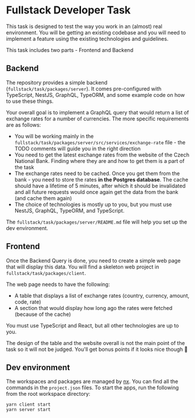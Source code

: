 # Fullstack Developer Task

This task is designed to test the way you work in an (almost) real environment. You will be getting an existing codebase and you will need to implement a feature using the existing technologies and guidelines.

This task includes two parts - Frontend and Backend

## Backend

The repository provides a simple backend (`fullstack/task/packages/server`). It comes pre-configured with TypeScript, NestJS, GraphQL, TypeORM, and some example code on how to use these things.

Your overall goal is to implement a GraphQL query that would return a list of exchange rates for a number of currencies. The more specific requirements are as follows:

- You will be working mainly in the `fullstack/task/packages/server/src/services/exchange-rate` file - the TODO comments will guide you in the right direction
- You need to get the latest exchange rates from the website of the Czech National Bank. Finding where they are and how to get them is a part of the task
- The exchange rates need to be cached. Once you get them from the bank - you need to store the rates **in the Postgres database**. The cache should have a lifetime of 5 minutes, after which it should be invalidated and all future requests would once again get the data from the bank (and cache them again)
- The choice of technologies is mostly up to you, but you must use NestJS, GraphQL, TypeORM, and TypeScript.

The `fullstack/task/packages/server/README.md` file will help you set up the dev environment.

## Frontend

Once the Backend Query is done, you need to create a simple web page that will display this data. You will find a skeleton web project in `fullstack/task/packages/client`.

The web page needs to have the following:
- A table that displays a list of exchange rates (country, currency, amount, code, rate)
- A section that would display how long ago the rates were fetched (because of the cache)

You must use TypeScript and React, but all other technologies are up to you.

The design of the table and the website overall is not the main point of the task so it will not be judged. You'll get bonus points if it looks nice though 🙂

## Dev environment

The workspaces and packages are managed by [nx](https://nx.dev/). You can find all the commands in the `project.json` files. To start the apps, run the following from the root workspace directory:

```
yarn client start
yarn server start
```
